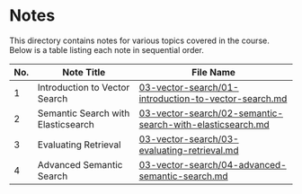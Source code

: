 # Notes

This directory contains notes for various topics covered in the course. Below is a table listing each note in sequential order.

| No. | Note Title                        | File Name                          |
|-----|-----------------------------------|------------------------------------|
| 1   | Introduction to Vector Search     | [03-vector-search/01-introduction-to-vector-search.md](03-vector-search/01-introduction-to-vector-search.md) |
| 2   | Semantic Search with Elasticsearch| [03-vector-search/02-semantic-search-with-elasticsearch.md](03-vector-search/02-semantic-search-with-elasticsearch.md) |
| 3   | Evaluating Retrieval              | [03-vector-search/03-evaluating-retrieval.md](03-vector-search/03-evaluating-retrieval.md) |
| 4   | Advanced Semantic Search          | [03-vector-search/04-advanced-semantic-search.md](03-vector-search/04-advanced-semantic-search.md) |

